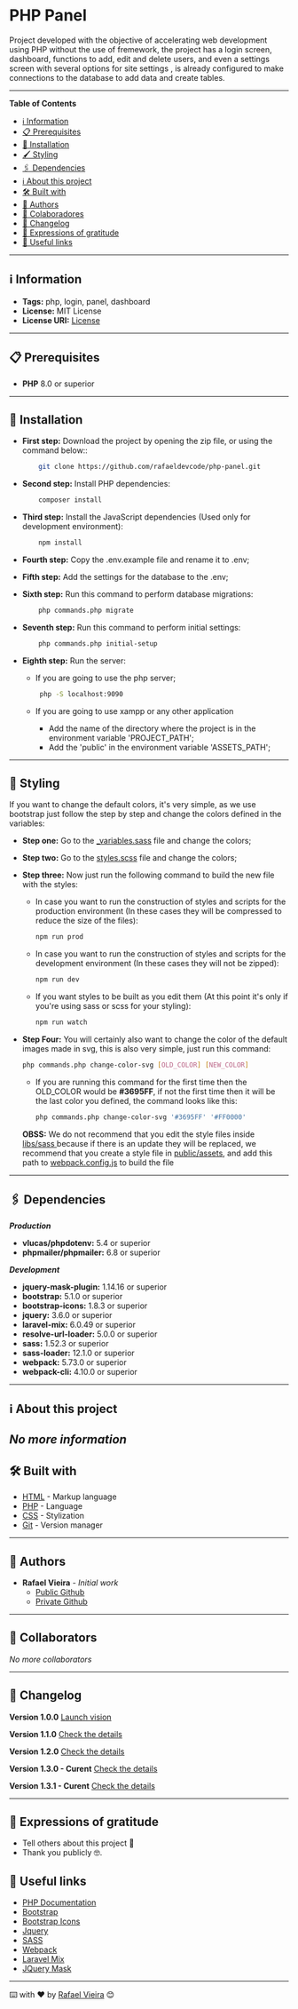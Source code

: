# PHP Panel

Project developed with the objective of accelerating web development using PHP without the use of fremework, the project has a login screen, dashboard, functions to add, edit and delete users, and even a settings screen with several options for site settings , is already configured to make connections to the database to add data and create tables.

----

**Table of Contents**
- [ℹ️ Information](#information)
- [📋 Prerequisites](#prerequisites)
- [🔧 Installation](#installation)
- [🖌️ Styling](#styling)
- [🖇 Dependencies](#dependencies)
- [ℹ️ About this project](#about-this-project)
- [🛠️ Built with](#built-with)
- [👥 Authors](#authors)
- [👥 Colaboradores](#collaborators)
- [📝 Changelog](#changelog)
- [🎁 Expressions of gratitude](#expressions-of-gratitude)
- [🔗 Useful links](#useful-links)

----

## ℹ️ <a id="information">Information</a>
- **Tags:** php, login, panel, dashboard
- **License:** MIT License
- **License URI:** [License](./LICENSE)

----

## 📋 <a id="prerequisites">Prerequisites</a>
- **PHP** 8.0 or superior

----

## 🔧 <a id="installation">Installation</a>
 - **First step:** Download the project by opening the zip file, or using the command below::
    ```bash
        git clone https://github.com/rafaeldevcode/php-panel.git
    ```

 - **Second step:** Install PHP dependencies:
    ```bash
        composer install
    ```

 - **Third step:** Install the JavaScript dependencies (Used only for development environment):
    ```bash
        npm install
    ```
 - **Fourth step:** Copy the .env.example file and rename it to .env;
 - **Fifth step:** Add the settings for the database to the .env;
 - **Sixth step:** Run this command to perform database migrations:
    ```bash
        php commands.php migrate
    ```

 - **Seventh step:** Run this command to perform initial settings:
    ```bash
        php commands.php initial-setup
    ```

 - **Eighth step:** Run the server:
    - If you are going to use the php server;
      ```bash
       php -S localhost:9090
      ```   
      
     - If you are going to use xampp or any other application
        - Add the name of the directory where the project is in the environment variable 'PROJECT_PATH';
        - Add the 'public' in the environment variable 'ASSETS_PATH';

----

## 🔧 <a id="styling">Styling</a>
If you want to change the default colors, it's very simple, as we use bootstrap just follow the step by step and change the colors defined in the variables:
- **Step one:** Go to the [_variables.sass](/public/libs/sass/_variables.sass) file and change the colors;
- **Step two:** Go to the [styles.scss](/public/libs/sass/style.scss) file and change the colors;
- **Step three:** Now just run the following command to build the new file with the styles:

    - In case you want to run the construction of styles and scripts for the production environment (In these cases they will be compressed to reduce the size of the files):
        ```bash
        npm run prod
        ```

    - In case you want to run the construction of styles and scripts for the development environment (In these cases they will not be zipped):
        ```bash
        npm run dev
        ```

    - If you want styles to be built as you edit them (At this point it's only if you're using sass or scss for your styling):
        ```bash
        npm run watch
        ```

- **Step Four:** You will certainly also want to change the color of the default images made in svg, this is also very simple, just run this command:
    ```bash
    php commands.php change-color-svg [OLD_COLOR] [NEW_COLOR]
    ```
    - If you are running this command for the first time then the OLD_COLOR would be **#3695FF**, if not the first time then it will be the last color you defined, the command looks like this:
        ```bash
        php commands.php change-color-svg '#3695FF' '#FF0000'
        ```

    **OBSS:** We do not recommend that you edit the style files inside [libs/sass ](/public/libs/sass/) because if there is an update they will be replaced, we recommend that you create a style file in [public/assets](/public/assets/), and add this path to [webpack.config.js](/webpack.mix.js) to build the file
----

## 🖇 <a id="dependencies">Dependencies</a>

***Production***
- **vlucas/phpdotenv:** 5.4 or superior
- **phpmailer/phpmailer:** 6.8 or superior

***Development***
- **jquery-mask-plugin:** 1.14.16 or superior
- **bootstrap:** 5.1.0 or superior
- **bootstrap-icons:** 1.8.3 or superior
- **jquery:** 3.6.0 or superior
- **laravel-mix:** 6.0.49 or superior
- **resolve-url-loader:** 5.0.0 or superior
- **sass:** 1.52.3 or superior
- **sass-loader:** 12.1.0 or superior
- **webpack:** 5.73.0 or superior
- **webpack-cli:** 4.10.0 or superior

----

## ℹ️ <a id="about-this-project">About this project</a>
*No more information*
----

## 🛠️ <a id="built-with">Built with</a>
- [HTML](https://html.com/) - Markup language
- [PHP](https://www.php.net/docs.php) - Language
- [CSS](#) - Stylization
- [Git](https://git-scm.com/doc) - Version manager

----

## 👥 <a id="authors">Authors</a>
- **Rafael Vieira** - *Initial work* 
    - [Public Github](https://github.com/rafaeldevcode) 
    - [Private Github](https://github.com/rafaeldevfem)

----

## 👥 <a id="collaborators">Collaborators</a>
*No more collaborators*

----

## 📝 <a id="changelog">Changelog</a>
**Version 1.0.0**
[Launch vision](https://github.com/rafaeldevcode/php-panel/releases/tag/v1.0.0)

**Version 1.1.0**
[Check the details](https://github.com/rafaeldevcode/php-panel/releases/tag/v1.1.0)

**Version 1.2.0**
[Check the details](https://github.com/rafaeldevcode/php-panel/releases/tag/v1.2.0)

**Version 1.3.0 - Curent**
[Check the details](https://github.com/rafaeldevcode/php-panel/releases/tag/v1.3.0)

**Version 1.3.1 - Curent**
[Check the details](https://github.com/rafaeldevcode/php-panel/releases/tag/v1.3.1)

----

## 🎁 <a id="expressions-of-gratitude">Expressions of gratitude</a>
- Tell others about this project 📢
- Thank you publicly 🤓.

## 🔗 <a id="useful-links">Useful links</a>
- [PHP Documentation](https://www.php.net/docs.php)
- [Bootstrap](https://getbootstrap.com/docs/5.1/getting-started/introduction/)
- [Bootstrap Icons](https://icons.getbootstrap.com/)
- [Jquery](https://api.jquery.com/)
- [SASS](https://sass-lang.com/documentation/)
- [Webpack](https://webpack.js.org/concepts/)
- [Laravel Mix](https://laravel-mix.com/docs/6.0/installation)
- [JQuery Mask](https://igorescobar.github.io/jQuery-Mask-Plugin/docs.html)

---
⌨️ with ❤️ by [Rafael Vieira](https://github.com/rafaeldevcode) 😊
